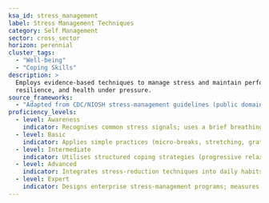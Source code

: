 ```yaml
---
ksa_id: stress_management
label: Stress Management Techniques
category: Self Management
sector: cross_sector
horizon: perennial
cluster_tags:
  - "Well-being"
  - "Coping Skills"
description: >
  Employs evidence-based techniques to manage stress and maintain performance,
  resilience, and health under pressure.
source_frameworks:
  - "Adapted from CDC/NIOSH stress-management guidelines (public domain)"
proficiency_levels:
  - level: Awareness
    indicator: Recognises common stress signals; uses a brief breathing exercise to relax.
  - level: Basic
    indicator: Applies simple practices (micro-breaks, stretching, gratitude journaling) during routine stress.
  - level: Intermediate
    indicator: Utilises structured coping strategies (progressive relaxation, time-boxing, social support) to navigate busy periods; reflects on stress triggers.
  - level: Advanced
    indicator: Integrates stress-reduction techniques into daily habits; coaches teammates; tracks personal stress metrics.
  - level: Expert
    indicator: Designs enterprise stress-management programs; measures impact on wellbeing and retention; advocates for systemic changes that reduce chronic stressors.
---
```

